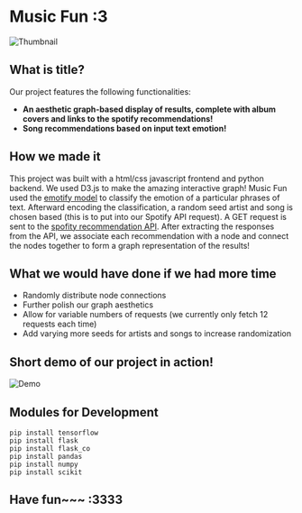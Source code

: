 # Music Fun :3

![Thumbnail](https://i.imgur.com/gTq9Gpy.png)

## What is title?
Our project features the following functionalities:
* **An aesthetic graph-based display of results, complete with album covers and links to the spotify recommendations!**
* **Song recommendations based on input text emotion!**


## How we made it
This project was built with a html/css javascript frontend and python backend. We used D3.js to make the amazing interactive graph! Music Fun used the [emotify model](https://github.com/orzymandias/emotify-model) to classify the emotion of a particular phrases of text. Afterward encoding the classification, a random seed artist and song is chosen based (this is to put into our Spotify API request). A GET request is sent to the [spofity recommendation API](https://developer.spotify.com/console/get-recommendations). After extracting the responses from the API, we associate each recommendation with a node and connect the nodes together to form a graph representation of the results!

## What we would have done if we had more time
* Randomly distribute node connections
* Further polish our graph aesthetics
* Allow for variable numbers of requests (we currently only fetch 12 requests each time)
* Add varying more seeds for artists and songs to increase randomization

## Short demo of our project in action!
![Demo](https://i.imgur.com/UAipupU.gif)

## Modules for Development
```
pip install tensorflow
pip install flask
pip install flask_co
pip install pandas
pip install numpy
pip install scikit
```

## Have fun~~~ :3333
